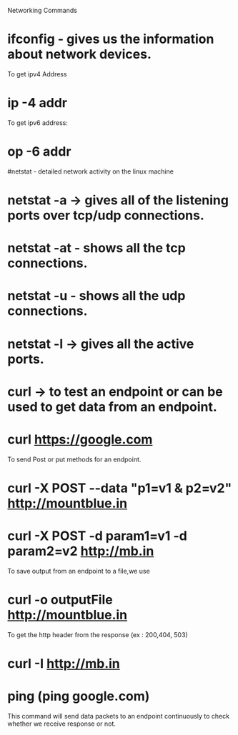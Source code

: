 Networking Commands

# ifconfig - gives us the information about network devices.

To get ipv4 Address 

# ip -4 addr

To get ipv6 address:

# op -6 addr

#netstat - detailed network activity on the linux machine
# netstat -a -> gives all of the listening ports over tcp/udp connections.
# netstat -at - shows all the tcp connections.
# netstat -u - shows all the udp connections.
# netstat -l -> gives all the active ports.


# curl ->   to test an endpoint or can be used to get data from an endpoint.

# curl https://google.com

To send Post or put methods for an endpoint.

# curl -X POST --data "p1=v1 & p2=v2" http://mountblue.in
# curl -X POST  -d param1=v1 -d param2=v2 http://mb.in

To save output from an endpoint to a file,we use 

# curl -o outputFile http://mountblue.in

To get the http header from the response (ex : 200,404, 503)
# curl -I http://mb.in


# ping  (ping google.com)

This command will send data packets to an endpoint continuously to check whether we receive response or not.